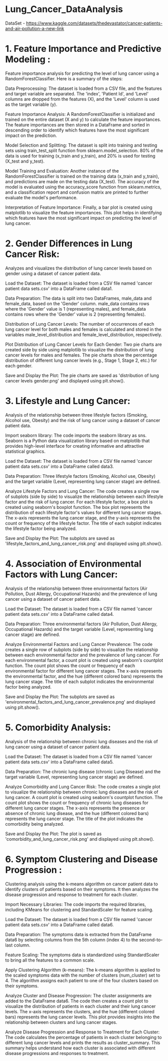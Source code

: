 # Lung_Cancer_DataAnalysis

DataSet - https://www.kaggle.com/datasets/thedevastator/cancer-patients-and-air-pollution-a-new-link

# 1. Feature Importance and Predictive Modeling : 
Feature importance analysis for predicting the level of lung cancer using a RandomForestClassifier. Here is a summary of the steps:

Data Preprocessing: The dataset is loaded from a CSV file, and the features and target variable are separated. The 'index', 'Patient Id', and 'Level' columns are dropped from the features (X), and the 'Level' column is used as the target variable (y).

Feature Importance Analysis: A RandomForestClassifier is initialized and trained on the entire dataset (X and y) to calculate the feature importances. The feature importances are then stored in a DataFrame and sorted in descending order to identify which features have the most significant impact on the prediction.

Model Selection and Splitting: The dataset is split into training and testing sets using train_test_split function from sklearn.model_selection. 80% of the data is used for training (x_train and y_train), and 20% is used for testing (X_test and y_test).

Model Training and Evaluation: Another instance of the RandomForestClassifier is trained on the training data (x_train and y_train), and predictions are made on the testing data (X_test). The accuracy of the model is evaluated using the accuracy_score function from sklearn.metrics, and a classification report and confusion matrix are printed to further evaluate the model's performance.

Interpretation of Feature Importance: Finally, a bar plot is created using matplotlib to visualize the feature importances. This plot helps in identifying which features have the most significant impact on predicting the level of lung cancer.

# 2. Gender Differences in Lung Cancer Risk: 
Analyzes and visualizes the distribution of lung cancer levels based on gender using a dataset of cancer patient data.

Load the Dataset: The dataset is loaded from a CSV file named 'cancer patient data sets.csv' into a DataFrame called data1.

Data Preparation: The data is split into two DataFrames, male_data and female_data, based on the 'Gender' column. male_data contains rows where the 'Gender' value is 1 (representing males), and female_data contains rows where the 'Gender' value is 2 (representing females).

Distribution of Lung Cancer Levels: The number of occurrences of each lung cancer level for both males and females is calculated and stored in the variables male_level_distribution and female_level_distribution, respectively.

Plot Distribution of Lung Cancer Levels for Each Gender: Two pie charts are created side by side using matplotlib to visualize the distribution of lung cancer levels for males and females. The pie charts show the percentage distribution of different lung cancer levels (e.g., Stage 1, Stage 2, etc.) for each gender.

Save and Display the Plot: The pie charts are saved as 'distribution of lung cancer levels gender.png' and displayed using plt.show().

# 3. Lifestyle and Lung Cancer: 
Analysis of the relationship between three lifestyle factors (Smoking, Alcohol use, Obesity) and the risk of lung cancer using a dataset of cancer patient data.

Import seaborn library: The code imports the seaborn library as sns. Seaborn is a Python data visualization library based on matplotlib that provides high-level interface for creating informative and attractive statistical graphics.

Load the Dataset: The dataset is loaded from a CSV file named 'cancer patient data sets.csv' into a DataFrame called data3.

Data Preparation: Three lifestyle factors (Smoking, Alcohol use, Obesity) and the target variable (Level, representing lung cancer stage) are defined.

Analyze Lifestyle Factors and Lung Cancer: The code creates a single row of subplots (side by side) to visualize the relationship between each lifestyle factor and the risk of lung cancer. For each lifestyle factor, a box plot is created using seaborn's boxplot function. The box plot represents the distribution of each lifestyle factor's values for different lung cancer stages. The x-axis represents the lung cancer stage, and the y-axis represents the count or frequency of the lifestyle factor. The title of each subplot indicates the lifestyle factor being analyzed.

Save and Display the Plot: The subplots are saved as 'lifestyle_factors_and_lung_cancer_risk.png' and displayed using plt.show().

# 4. Association of Environmental Factors with Lung Cancer: 
Analysis of the relationship between three environmental factors (Air Pollution, Dust Allergy, Occupational Hazards) and the prevalence of lung cancer using a dataset of cancer patient data.

Load the Dataset: The dataset is loaded from a CSV file named 'cancer patient data sets.csv' into a DataFrame called data4.

Data Preparation: Three environmental factors (Air Pollution, Dust Allergy, Occupational Hazards) and the target variable (Level, representing lung cancer stage) are defined.

Analyze Environmental Factors and Lung Cancer Prevalence: The code creates a single row of subplots (side by side) to visualize the relationship between each environmental factor and the prevalence of lung cancer. For each environmental factor, a count plot is created using seaborn's countplot function. The count plot shows the count or frequency of each environmental factor for different lung cancer stages. The x-axis represents the environmental factor, and the hue (different colored bars) represents the lung cancer stage. The title of each subplot indicates the environmental factor being analyzed.

Save and Display the Plot: The subplots are saved as 'environmental_factors_and_lung_cancer_prevalence.png' and displayed using plt.show().

# 5. Comorbidity Analysis: 
Analysis of the relationship between chronic lung diseases and the risk of lung cancer using a dataset of cancer patient data.

Load the Dataset: The dataset is loaded from a CSV file named 'cancer patient data sets.csv' into a DataFrame called data5.

Data Preparation: The chronic lung disease (chronic Lung Disease) and the target variable (Level, representing lung cancer stage) are defined.

Analyze Comorbidity and Lung Cancer Risk: The code creates a single plot to visualize the relationship between chronic lung diseases and the risk of lung cancer. A count plot is created using seaborn's countplot function. The count plot shows the count or frequency of chronic lung diseases for different lung cancer stages. The x-axis represents the presence or absence of chronic lung disease, and the hue (different colored bars) represents the lung cancer stage. The title of the plot indicates the comorbidity being analyzed.

Save and Display the Plot: The plot is saved as 'comorbidity_and_lung_cancer_risk.png' and displayed using plt.show().

# 6. Symptom Clustering and Disease Progression : 
Clustering analysis using the k-means algorithm on cancer patient data to identify clusters of patients based on their symptoms. It then analyzes the disease progression and response to treatment for each cluster.

Import Necessary Libraries: The code imports the required libraries, including KMeans for clustering and StandardScaler for feature scaling.

Load the Dataset: The dataset is loaded from a CSV file named 'cancer patient data sets.csv' into a DataFrame called data6.

Data Preparation: The symptoms data is extracted from the DataFrame data6 by selecting columns from the 5th column (index 4) to the second-to-last column.

Feature Scaling: The symptoms data is standardized using StandardScaler to bring all the features to a common scale.

Apply Clustering Algorithm (k-means): The k-means algorithm is applied to the scaled symptoms data with the number of clusters (num_cluster) set to 4. The algorithm assigns each patient to one of the four clusters based on their symptoms.

Analyze Cluster and Disease Progression: The cluster assignments are added to the DataFrame data6. The code then creates a count plot to visualize the distribution of patients in each cluster and their lung cancer levels. The x-axis represents the clusters, and the hue (different colored bars) represents the lung cancer levels. This plot provides insights into the relationship between clusters and lung cancer stages.

Analyze Disease Progression and Response to Treatment for Each Cluster: The code calculates the percentage of patients in each cluster belonging to different lung cancer levels and prints the results as cluster_summary. This summary helps understand how each cluster is associated with different disease progressions and responses to treatment.
